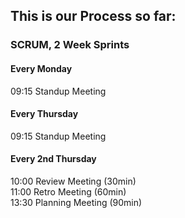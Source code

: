 ## This is our Process so far:  

### SCRUM, 2 Week Sprints

#### Every Monday  
09:15 Standup Meeting  

#### Every Thursday  
09:15 Standup Meeting  

#### Every 2nd Thursday
10:00 Review Meeting (30min)  
11:00 Retro Meeting (60min)  
13:30 Planning Meeting (90min)  
